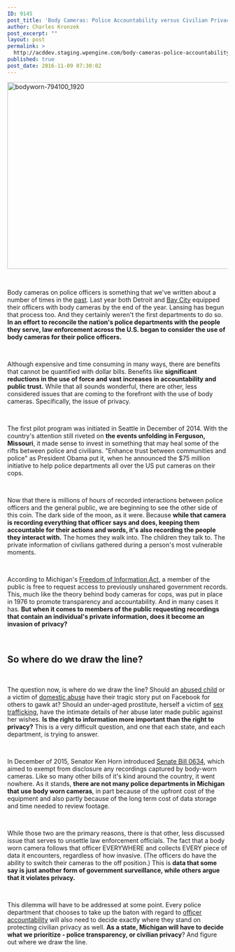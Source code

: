 ```yaml
---
ID: 9145
post_title: 'Body Cameras: Police Accountability versus Civilian Privacy'
author: Charles Kronzek
post_excerpt: ""
layout: post
permalink: >
  http://acddev.staging.wpengine.com/body-cameras-police-accountability-versus-civilian-privacy.html
published: true
post_date: 2016-11-09 07:30:02
---
```

<img class="alignnone size-large wp-image-9146" src="http://acddev.staging.wpengine.com/wp-content/uploads/2016/11/bodyworn-794100_1920-1024x683.jpg" alt="bodyworn-794100_1920" width="640" height="427" />

&nbsp;

<span style="font-weight: 400;">Body cameras on police officers is something that we've written about a number of times in the </span><a href="http://acddev.staging.wpengine.com/body-cameras-for-michigan-police-officers.html" target="_blank"><span style="font-weight: 400;">past</span></a><span style="font-weight: 400;">. Last year both Detroit and </span><a href="http://acddev.staging.wpengine.com/body-cameras-for-bay-city-police.html" target="_blank"><span style="font-weight: 400;">Bay City</span></a><span style="font-weight: 400;"> equipped their officers with body cameras by the end of the year. Lansing has begun that process too. And they certainly weren't the first departments to do so. </span><b>In an effort to reconcile the nation's police departments with the people they serve, law enforcement across the U.S. began to consider the use of body cameras for their police officers.</b>

&nbsp;

<span style="font-weight: 400;">Although expensive and time consuming in many ways, there are benefits that cannot be quantified with dollar bills. Benefits like </span><b>significant reductions in the use of force and vast increases in accountability and public trust.</b><span style="font-weight: 400;"> While that all sounds wonderful, there are other, less considered issues that are coming to the forefront with the use of body cameras. Specifically, the issue of privacy.</span>

&nbsp;

<span style="font-weight: 400;">The first pilot program was initiated in Seattle in December of 2014. With the country's attention still riveted on </span><b>the events unfolding in Ferguson, Missouri</b><span style="font-weight: 400;">, it made sense to invest in something that may heal some of the rifts between police and civilians. "Enhance trust between communities and police" as President Obama put it, when he announced the $75 million initiative to help police departments all over the US put cameras on their cops.</span>

&nbsp;

<span style="font-weight: 400;">Now that there is millions of hours of recorded interactions between police officers and the general public, we are beginning to see the other side of this coin. The dark side of the moon, as it were. Because </span><b>while that camera is recording everything that officer says and does, keeping them accountable for their actions and words, it's also recording the people they interact with.</b><span style="font-weight: 400;"> The homes they walk into. The children they talk to. The private information of civilians gathered during a person's most vulnerable moments.</span>

&nbsp;

<span style="font-weight: 400;">According to Michigan's </span><a href="http://www.legislature.mi.gov/(S(5f2yj2dort1omfth1tk0mzjm))/mileg.aspx?page=getobject&amp;objectname=mcl-15-232" target="_blank"><span style="font-weight: 400;">Freedom of Information Act</span></a><span style="font-weight: 400;">, a member of the public is free to request access to previously unshared government records. This, much like the theory behind body cameras for cops, was put in place in 1976 to promote transparency and accountability. And in many cases it has. </span><b>But when it comes to members of the public requesting recordings that contain an individual's private information, does it become an invasion of privacy?</b>

&nbsp;
<h2>So where do we draw the line?</h2>
&nbsp;

<span style="font-weight: 400;">The question now, is where do we draw the line? Should an </span><a href="http://acddev.staging.wpengine.com/michigan-child-abuse-attorneys-abuse-neglect-defense-lawyers.html" target="_blank"><span style="font-weight: 400;">abused child</span></a><span style="font-weight: 400;"> or a victim of </span><a href="http://acddev.staging.wpengine.com/domestic-assault.html" target="_blank"><span style="font-weight: 400;">domestic abuse</span></a><span style="font-weight: 400;"> have their tragic story put on Facebook for others to gawk at? Should an under-aged prostitute, herself a victim of </span><a href="http://www.sexcrimeattorneys.com/michigan/sex-crimes/federal-sex-offenses" target="_blank"><span style="font-weight: 400;">sex trafficking</span></a><span style="font-weight: 400;">, have the intimate details of her abuse later made public against her wishes. </span><b>Is the right to information more important than the right to privacy?</b><span style="font-weight: 400;"> This is a very difficult question, and one that each state, and each department, is trying to answer.</span>

&nbsp;

<span style="font-weight: 400;">In December of 2015, Senator Ken Horn introduced </span><a href="http://www.legislature.mi.gov/(S(uewjl2f3vrqsg5a2dsms4ugj))/mileg.aspx?page=GetObject&amp;objectname=2015-SB-0634" target="_blank"><span style="font-weight: 400;">Senate Bill 0634</span></a><span style="font-weight: 400;">, which aimed to exempt from disclosure any recordings captured by body-worn cameras. Like so many other bills of it's kind around the country, it went nowhere. As it stands, </span><b>there are not many police departments in Michigan that use body worn cameras</b><span style="font-weight: 400;">, in part because of the upfront cost of the equipment and also partly because of the long term cost of data storage and time needed to review footage. </span>

&nbsp;

<span style="font-weight: 400;">While those two are the primary reasons, there is that other, less discussed issue that serves to unsettle law enforcement officials. The fact that a body worn camera follows that officer EVERYWHERE and collects EVERY piece of data it encounters, regardless of how invasive. (The officers do have the ability to switch their cameras to the off position.) This is </span><b>data that some say is just another form of government surveillance, while others argue that it violates privacy.</b>

&nbsp;

<span style="font-weight: 400;">This dilemma will have to be addressed at some point. Every police department that chooses to take up the baton with regard to </span><a href="http://acddev.staging.wpengine.com/police-mistakes.html" target="_blank"><span style="font-weight: 400;">officer accountability</span></a><span style="font-weight: 400;"> will also need to decide exactly where they stand on protecting civilian privacy as well. </span><b>As a state, Michigan will have to decide what we prioritize - police transparency, or civilian privacy</b><span style="font-weight: 400;">? And figure out where we draw the line.</span>

&nbsp;